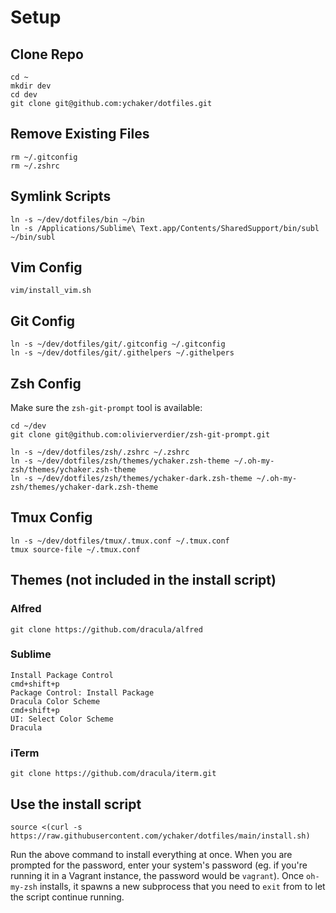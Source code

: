 # Setup

## Clone Repo

```
cd ~
mkdir dev
cd dev
git clone git@github.com:ychaker/dotfiles.git
```

## Remove Existing Files

```
rm ~/.gitconfig
rm ~/.zshrc
```

## Symlink Scripts

```
ln -s ~/dev/dotfiles/bin ~/bin
ln -s /Applications/Sublime\ Text.app/Contents/SharedSupport/bin/subl ~/bin/subl
```

## Vim Config

```
vim/install_vim.sh
```

## Git Config

```
ln -s ~/dev/dotfiles/git/.gitconfig ~/.gitconfig
ln -s ~/dev/dotfiles/git/.githelpers ~/.githelpers
```

## Zsh Config

Make sure the `zsh-git-prompt` tool is available:

```
cd ~/dev
git clone git@github.com:olivierverdier/zsh-git-prompt.git
```

```
ln -s ~/dev/dotfiles/zsh/.zshrc ~/.zshrc
ln -s ~/dev/dotfiles/zsh/themes/ychaker.zsh-theme ~/.oh-my-zsh/themes/ychaker.zsh-theme
ln -s ~/dev/dotfiles/zsh/themes/ychaker-dark.zsh-theme ~/.oh-my-zsh/themes/ychaker-dark.zsh-theme
```

## Tmux Config

```
ln -s ~/dev/dotfiles/tmux/.tmux.conf ~/.tmux.conf
tmux source-file ~/.tmux.conf
```

## Themes (not included in the install script)

### Alfred

```
git clone https://github.com/dracula/alfred
```

### Sublime

```
Install Package Control
cmd+shift+p
Package Control: Install Package
Dracula Color Scheme
cmd+shift+p
UI: Select Color Scheme
Dracula
```

### iTerm

```
git clone https://github.com/dracula/iterm.git
```

## Use the install script

```
source <(curl -s https://raw.githubusercontent.com/ychaker/dotfiles/main/install.sh)
```

Run the above command to install everything at once.
When you are prompted for the password, enter your system's password (eg. if you're running it in a Vagrant instance, the password would be `vagrant`).
Once `oh-my-zsh` installs, it spawns a new subprocess that you need to `exit` from to let the script continue running.
